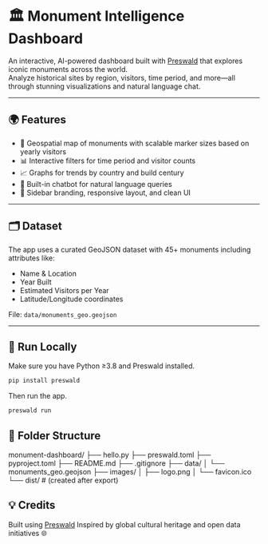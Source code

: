 # 🏛️ Monument Intelligence Dashboard

An interactive, AI-powered dashboard built with [Preswald](https://github.com/StructuredLabs/preswald) that explores iconic monuments across the world.  
Analyze historical sites by region, visitors, time period, and more—all through stunning visualizations and natural language chat.

---

## 🌍 Features

- 📍 Geospatial map of monuments with scalable marker sizes based on yearly visitors  
- 📊 Interactive filters for time period and visitor counts  
- 📈 Graphs for trends by country and build century  
- 🧠 Built-in chatbot for natural language queries  
- 🎨 Sidebar branding, responsive layout, and clean UI

---

## 🗂 Dataset

The app uses a curated GeoJSON dataset with 45+ monuments including attributes like:

- Name & Location  
- Year Built  
- Estimated Visitors per Year  
- Latitude/Longitude coordinates  

File: `data/monuments_geo.geojson`

---

## 🚀 Run Locally

Make sure you have Python ≥3.8 and Preswald installed.

```bash
pip install preswald
```

Then run the app.

```bash
preswald run
```

## 📁 Folder Structure

monument-dashboard/
├── hello.py
├── preswald.toml
├── pyproject.toml
├── README.md
├── .gitignore
├── data/
│   └── monuments_geo.geojson
├── images/
│   ├── logo.png
│   └── favicon.ico
└── dist/         # (created after export)

## 💡 Credits

Built using [Preswald](https://github.com/StructuredLabs/preswald)
Inspired by global cultural heritage and open data initiatives 🌐